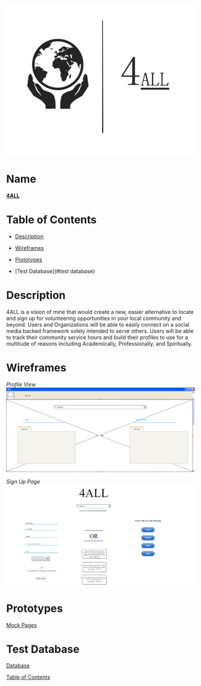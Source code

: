![Alt text](https://github.com/wesleykarle/4ALL/blob/master/Logo%20(4ALL).jpg "Logo")
# Name
<b><u>4ALL</u></b>

# Table of Contents  
- [Description](#description)  

- [Wireframes](#wireframes)

- [Prototypes](#prototypes) 

- [Test Database](#test database)

<a name="desciption"/>
<a name="wireframes"/>
<a name="prototypes"/>
<a name="testdatabase"/>


# Description
4ALL is a vision of mine that would create a new, easier alternative to locate and sign up for volunteering opportunities in your local community and beyond. Users and Organizations will be able to easily connect on a social media backed framework solely intended to serve others. Users will be able to track their community service hours and build their profiles to use for a multitude of reasons including Academically, Professionally, and Spiritually. 

# Wireframes
*Profile View*
![Alt text](https://github.com/wesleykarle/4ALL/blob/master/Logon%20Page.PNG)

*Sign Up Page*
![Alt text](https://github.com/wesleykarle/4ALL/blob/master/Sign%20Up%20Page.PNG)

# Prototypes
[Mock Pages](https://github.com/wesleykarle/4ALL/tree/master/Mock%20Pages)

# Test Database 
[Database](https://github.com/wesleykarle/4ALL/blob/master/Project%20Code/Database)



[Table of Contents](#tableofcontents)
<a name="tableofcontents"/>
